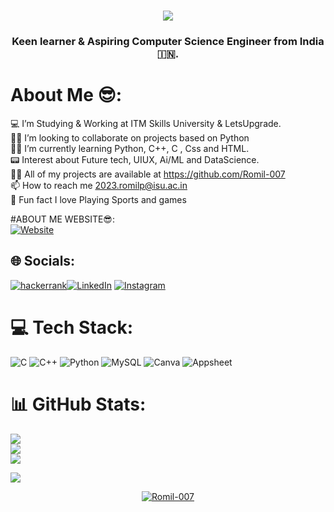 <h1 align="center"><img src="https://readme-typing-svg.herokuapp.com/?font=Aldrich&size=35&center=true&vCenter=true&width=500&height=70&duration=3000&lines=Hey!😎+;+I+am+Romil+Pandey!👋;" /></h1>
<h3 align="center">Keen learner & Aspiring Computer Science Engineer from India 🇮🇳.</h3>
<h1 align="center"></h1>


<div align="left">

# About Me 😎:
💻 I’m   Studying & Working at ITM Skills University & LetsUpgrade.<br>🤝🏻 I’m looking to collaborate on projects based on Python<br>👨‍🎓 I’m currently learning Python, C++, C , Css and HTML.<br>📟 Interest about Future tech, UIUX, Ai/ML and DataScience.<br>👨‍💻 All of my projects are available at https://github.com/Romil-007<br>📫 How to reach me 2023.romilp@isu.ac.in<br>🏏 Fun fact I love Playing Sports and games


#ABOUT ME WEBSITE😎:<br>
[![Website](https://img.shields.io/badge/Clickhere-%2300000.svg?style=plastic&logo=Clickhere&logoColor=Red)](https://romil-007.github.io/romil-007/)




## 🌐 Socials:
[![hackerrank](https://img.shields.io/badge/Hacker_Rank-%2300000.svg?style=plastic&logo=Hackerrank&logoColor=white)](https://www.hackerrank.com/profile/2023_romilp)[![LinkedIn](https://img.shields.io/badge/LinkedIn-%230077B5.svg?logo=linkedin&logoColor=white)](https://www.linkedin.com/in/romil-pandey-87839a2a4/)
[![Instagram](https://img.shields.io/badge/Instagram-%23E4405F.svg?logo=Instagram&logoColor=white)](https://instagram.com/sujal_979) 
# 💻 Tech Stack:
![C](https://img.shields.io/badge/c-%2300599C.svg?style=plastic&logo=c&logoColor=white) ![C++](https://img.shields.io/badge/c++-%2300599C.svg?style=plastic&logo=c%2B%2B&logoColor=white) ![Python](https://img.shields.io/badge/python-3670A0?style=plastic&logo=python&logoColor=ffdd54) ![MySQL](https://img.shields.io/badge/mysql-%2300000f.svg?style=plastic&logo=mysql&logoColor=white) ![Canva](https://img.shields.io/badge/Canva-%2300C4CC.svg?style=plastic&logo=Canva&logoColor=white) ![Appsheet](https://img.shields.io/badge/APPSHEET-%2300599C.svg?style=plastic&logo=appsheet&logoColor=white)

# 📊 GitHub Stats:
![](https://github-readme-stats.vercel.app/api?username=Romil-007&theme=flag-india&hide_border=false&include_all_commits=true&count_private=false)<br/>
![](https://github-readme-streak-stats.herokuapp.com/?user=Romil-007&theme=flag-india&hide_border=false)<br/>
![](https://github-readme-stats.vercel.app/api/top-langs/?username=Romil-007&theme=flag-india&hide_border=false&include_all_commits=true&count_private=false&layout=compact)


[![](https://visitcount.itsvg.in/api?id=Romil-007&icon=0&color=1)](https://visitcount.itsvg.in)

<p align="center"> <a href="https://github.com/ryo-ma/github-profile-trophy"><img src="https://github-profile-trophy.vercel.app/?username=Romil-007" alt="Romil-007" /></a> </p>
